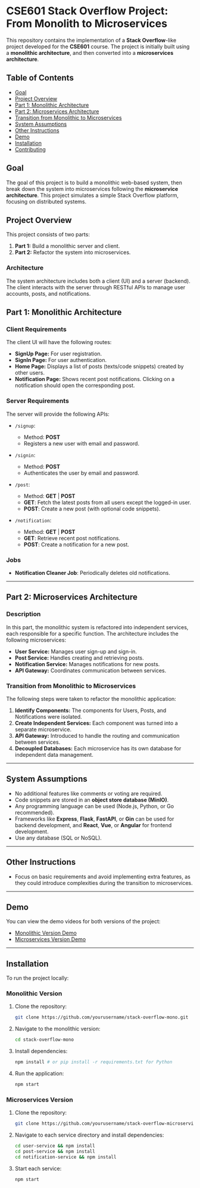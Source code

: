 # CSE601 Stack Overflow Project: From Monolith to Microservices

This repository contains the implementation of a **Stack Overflow**-like project developed for the **CSE601** course. The project is initially built using a **monolithic architecture**, and then converted into a **microservices architecture**.

## Table of Contents
- [Goal](#goal)
- [Project Overview](#project-overview)
- [Part 1: Monolithic Architecture](#part-1-monolithic-architecture)
- [Part 2: Microservices Architecture](#part-2-microservices-architecture)
- [Transition from Monolithic to Microservices](#transition-from-monolithic-to-microservices)
- [System Assumptions](#system-assumptions)
- [Other Instructions](#other-instructions)
- [Demo](#demo)
- [Installation](#installation)
- [Contributing](#contributing)

## Goal

The goal of this project is to build a monolithic web-based system, then break down the system into microservices following the **microservice architecture**. This project simulates a simple Stack Overflow platform, focusing on distributed systems.

## Project Overview

This project consists of two parts:
1. **Part 1:** Build a monolithic server and client.
2. **Part 2:** Refactor the system into microservices.

### Architecture

The system architecture includes both a client (UI) and a server (backend). The client interacts with the server through RESTful APIs to manage user accounts, posts, and notifications.

## Part 1: Monolithic Architecture

### Client Requirements

The client UI will have the following routes:
- **SignUp Page:** For user registration.
- **SignIn Page:** For user authentication.
- **Home Page:** Displays a list of posts (texts/code snippets) created by other users.
- **Notification Page:** Shows recent post notifications. Clicking on a notification should open the corresponding post.

### Server Requirements

The server will provide the following APIs:

- `/signup`: 
  - Method: **POST**
  - Registers a new user with email and password.
  
- `/signin`: 
  - Method: **POST**
  - Authenticates the user by email and password.

- `/post`: 
  - Method: **GET** | **POST**
  - **GET**: Fetch the latest posts from all users except the logged-in user.
  - **POST**: Create a new post (with optional code snippets).

- `/notification`: 
  - Method: **GET** | **POST**
  - **GET**: Retrieve recent post notifications.
  - **POST**: Create a notification for a new post.

### Jobs

- **Notification Cleaner Job**: Periodically deletes old notifications.

---

## Part 2: Microservices Architecture

### Description

In this part, the monolithic system is refactored into independent services, each responsible for a specific function. The architecture includes the following microservices:
- **User Service:** Manages user sign-up and sign-in.
- **Post Service:** Handles creating and retrieving posts.
- **Notification Service:** Manages notifications for new posts.
- **API Gateway:** Coordinates communication between services.

### Transition from Monolithic to Microservices

The following steps were taken to refactor the monolithic application:
1. **Identify Components:** The components for Users, Posts, and Notifications were isolated.
2. **Create Independent Services:** Each component was turned into a separate microservice.
3. **API Gateway:** Introduced to handle the routing and communication between services.
4. **Decoupled Databases:** Each microservice has its own database for independent data management.

---

## System Assumptions

- No additional features like comments or voting are required.
- Code snippets are stored in an **object store database (MinIO)**.
- Any programming language can be used (Node.js, Python, or Go recommended).
- Frameworks like **Express**, **Flask**, **FastAPI**, or **Gin** can be used for backend development, and **React**, **Vue**, or **Angular** for frontend development.
- Use any database (SQL or NoSQL).

---

## Other Instructions

- Focus on basic requirements and avoid implementing extra features, as they could introduce complexities during the transition to microservices.

---

## Demo

You can view the demo videos for both versions of the project:
- [Monolithic Version Demo](link-to-monolithic-demo)
- [Microservices Version Demo](link-to-microservices-demo)

---

## Installation

To run the project locally:

### Monolithic Version

1. Clone the repository:
   ```bash
   git clone https://github.com/yourusername/stack-overflow-mono.git
   ```

2. Navigate to the monolithic version:
   ```bash
   cd stack-overflow-mono
   ```

3. Install dependencies:
   ```bash
   npm install # or pip install -r requirements.txt for Python
   ```

4. Run the application:
   ```bash
   npm start
   ```

### Microservices Version

1. Clone the repository:
   ```bash
   git clone https://github.com/yourusername/stack-overflow-microservices.git
   ```

2. Navigate to each service directory and install dependencies:
   ```bash
   cd user-service && npm install
   cd post-service && npm install
   cd notification-service && npm install
   ```

3. Start each service:
   ```bash
   npm start
   ```
